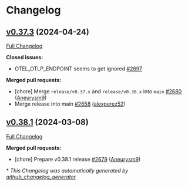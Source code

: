 # Changelog

## [v0.37.3](https://github.com/aws-observability/aws-otel-collector/tree/v0.37.3) (2024-04-24)

[Full Changelog](https://github.com/aws-observability/aws-otel-collector/compare/v0.38.1...v0.37.3)

**Closed issues:**

- OTEL\_OTLP\_ENDPOINT seems to get ignored [\#2697](https://github.com/aws-observability/aws-otel-collector/issues/2697)

**Merged pull requests:**

- \[chore\] Merge `release/v0.37.x` and `release/v0.38.x` into `main` [\#2680](https://github.com/aws-observability/aws-otel-collector/pull/2680) ([Aneurysm9](https://github.com/Aneurysm9))
- Merge release into main [\#2658](https://github.com/aws-observability/aws-otel-collector/pull/2658) ([alexperez52](https://github.com/alexperez52))

## [v0.38.1](https://github.com/aws-observability/aws-otel-collector/tree/v0.38.1) (2024-03-08)

[Full Changelog](https://github.com/aws-observability/aws-otel-collector/compare/v0.37.2...v0.38.1)

**Merged pull requests:**

- \[chore\] Prepare v0.38.1 release [\#2679](https://github.com/aws-observability/aws-otel-collector/pull/2679) ([Aneurysm9](https://github.com/Aneurysm9))



\* *This Changelog was automatically generated by [github_changelog_generator](https://github.com/github-changelog-generator/github-changelog-generator)*
